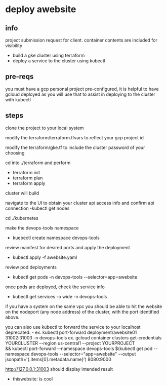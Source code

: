 # deploy awebsite

## info
project submission request for client. container contents are included for visibility

- build a gke cluster using terraform
- deploy a service to the cluster using kubectl

## pre-reqs 

you must have a gcp personal project pre-configured, it is helpful to have gcloud deployed as you will use that to assist in deploying to the cluster with kubectl

## steps

clone the project to your local system

modify the terraform/terraform.tfvars to reflect your gcp project id

modify the terraform/gke.tf to include the cluster password of your choosing

cd into ./terraform and perform 
- terraform init
- terraform plan
- terraform apply

cluster will build

navigate to the UI to obtain your cluster api access info and confirm api connection
-kubectl get nodes

cd ./kubernetes

make the devops-tools namespace
- kuebectl create namespace devops-tools

review manifest for desired ports and apply the deployment
- kubectl apply -f awebsite.yaml

review pod deployments
- kubectl get pods -n devops-tools --selector=app=awebsite

once pods are deployed, check the service info
- kubectl get services -o wide -n devops-tools

if you have a system on the same vpc you should be able to hit the website on the nodeport (any node address) of the cluster, with the port identified above.

you can also use kubectl to forward the service to your localhost 
deprecated: - ex.  kubectl port-forward deployment/awebsite01 31002:31003 -n devops-tools
ex. gcloud container clusters get-credentials YOURCLUSTER --region us-central1 --project YOURPROJECT \
 && kubectl port-forward --namespace devops-tools $(kubectl get pod --namespace devops-tools --selector="app=awebsite" --output jsonpath='{.items[0].metadata.name}') 8080:9000



http://127.0.0.1:31003 should display intended result
- thiswebsite: is cool

